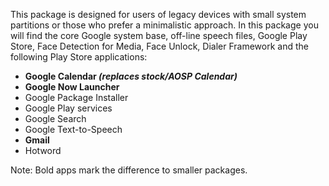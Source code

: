 This package is designed for users of legacy devices with small system partitions or those who prefer a minimalistic approach.
In this package you will find the core Google system base, off-line speech files, Google Play Store, Face Detection for Media, Face Unlock, Dialer Framework and the following Play Store applications:

* **Google Calendar _(replaces stock/AOSP Calendar)_**
* **Google Now Launcher**
* Google Package Installer
* Google Play services
* Google Search
* Google Text-to-Speech
* **Gmail**
* Hotword

Note: Bold apps mark the difference to smaller packages.